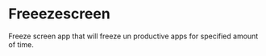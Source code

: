 # Freeezescreen
Freeze screen app that will freeze un productive apps for specified amount of time.

